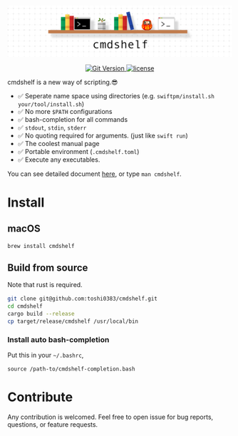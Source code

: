 <p align="center">
  <a href="https://github.com/toshi0383/cmdshelf">
    <img src="https://github.com/toshi0383/assets/blob/master/cmdshelf/banner.png" alt="XcodeGen" />
  </a>
</p>
<p align="center">
  <a href="https://github.com/toshi0383/cmdshelf/releases">
    <img src="https://img.shields.io/github/release/toshi0383/cmdshelf.svg" alt="Git Version" />
  </a>
  <a href="https://github.com/toshi0383/cmdshelf/blob/master/LICENSE">
    <img src="https://img.shields.io/badge/license-MIT-lightgray.svg" alt="license" />
  </a>
</p>

cmdshelf is a new way of scripting.😎

- ✅ Seperate name space using directories (e.g. `swiftpm/install.sh` `your/tool/install.sh`)
- ✅ No more `$PATH` configurations
- ✅ bash-completion for all commands
- ✅ `stdout`, `stdin`, `stderr`
- ✅ No quoting required for arguments. (just like `swift run`)
- ✅ The coolest manual page
- ✅ Portable environment (`.cmdshelf.toml`)
- ✅ Execute any executables.

You can see detailed document [here](docs/getting-started.md), or type `man cmdshelf`.

# Install

## macOS

```
brew install cmdshelf
```

## Build from source
Note that rust is required.

```bash
git clone git@github.com:toshi0383/cmdshelf.git
cd cmdshelf
cargo build --release
cp target/release/cmdshelf /usr/local/bin
```

### Install auto bash-completion
Put this in your `~/.bashrc`,
```shell
source /path-to/cmdshelf-completion.bash
```

# Contribute
Any contribution is welcomed.
Feel free to open issue for bug reports, questions, or feature requests.
